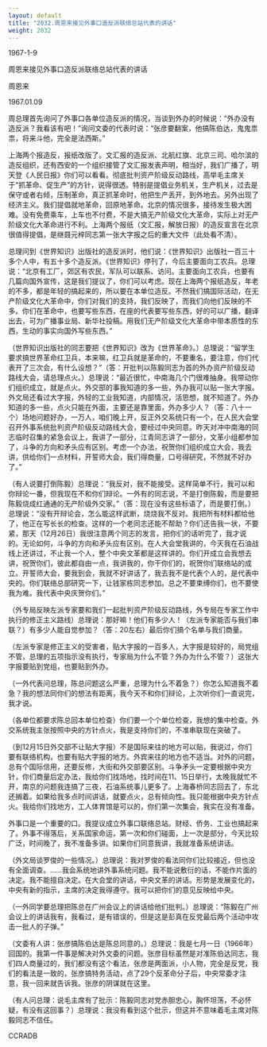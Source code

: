 ```yaml
---
layout: default
title: "2032.周恩来接见外事口造反派联络总站代表的讲话"
weight: 2032
---
```


1967-1-9

周恩来接见外事口造反派联络总站代表的讲话

周恩来

1967.01.09

周总理首先询问了外事口各单位造反派的情况，当谈到外办的时候说：“外办没有造反派？我看该有吧！”询问文委的代表时说：“张彦要翻案，他搞陈伯达，鬼鬼祟祟，将来斗他，完全是法西斯。”

上海两个报造反，报纸改版了。文汇报的造反派、北航红旗、北京三司、哈尔滨的造反组织，还有西安的一个组织接管了文汇报发表声明，相当好，我们广播了，明天登《人民日报》你们可以看看。彻底批判资产阶级反动路线，高举毛主席关于“抓革命、促生产”的方针，说得很透。特别是提倡业务机关，生产机关，过去是保守或者右倾，压制革命，真正抓革命时，他把生产丢开，到外地去。另外出现了经济主义。我们提倡就地革命，回原地革命。北京的情况很多，接待发生极大困难。没有免费乘车，上车也不付费，不是大搞无产阶级文化大革命，实际上对无产阶级文化大革命进行不利。上海两个报纸（文汇报，解放日报）的造反宣言在北京很值得提倡，是继聂元梓同志第一张大字报之后的重大文件（此处看不清）。

总理问到《世界知识》出版社的造反派时，他们说：《世界知识》出版社一百三十多个人中，有五十多个造反派。《世界知识》停刊了，今后主要面向工农兵。总理说：“北京有工厂，郊区有农民，军队可以联系、访问。主要面向工农兵，也要有几篇向国外宣传，这是我们提议了，你们可以考虑。现在上海两个报纸造反，年老的不多，都是年轻的搞起来的，所以要在本单位造反。不然我们搞国际活动，在无产阶级文化大革命中，你们对我们的支持，我们反映了，而我们向他们反映的不多。你们在革命中，也要写些东西，在座的代表要写些东西，好的可以广播，翻译出去，可为广播事业局、新华社投稿。用我们无产阶级文化大革命中带本质性的东西，生动的事实向国外写些东西。”

（世界知识出版社的同志要把《世界知识》改为《世界革命》。）总理说：“留学生要求搞世界革命红卫兵，本来嘛，红卫兵就是革命的，不要重名，要注意，你们代表开了三次会，有什么设想？”（答：开批判以陈毅同志为首的外办资产阶级反动路线大会，请总理点火。）总理说：“最近很忙，中南海几个门很难抽身。我带动你们组织成立，就是点火。外交部的事我知道的多一些，外办我可以贴一张大字报。外文局还看过大字报，外轻的工业我知道，内部情况，活思想，就不知道了。外办知道的多一些，点火只能在外面，主要还是靠里面，外办多少人？（答：八十一个）场地问题好办，一万人，咱们晚上开，反正外交系统只有一个，在人民大会堂召开外事系统批判资产阶级反动路线大会，要经过中央同意。昨天对冲中南海的同志临时召集的紧急会议上，我讲了一部分，江青同志讲了一部分，文革小组都参加了，斗争的方向和矛头应有区别。考虑一个办法，祝贺你们组织成立大会，我去讲，供给你们一点材料，开誓师大会，我们得商量，口号得研究，不然就不好办了。”

（有人说要打倒陈毅）总理说：“我反对，我不能接受。这样简单不行，我可以和你辩论一番，但我现在不和你们辩论。一外有的同志说，不是打倒陈毅，而是要把陈毅烧成红通通的无产阶级外交家。”（答：现在没有这些标语了，而是要打倒。）总理说：“没有开辩论会，怎么能这样武断，烧烧我不反对。我把所有材料都给他了，他正在写长长的检查。这样的一个老同志还能不帮助？你们还告我一状，不要紧，那天（12月26日）我很注意两个同志的发言，把你们的话听完了，我才说的。无论如何，斗争的方向和矛头应有区别。在人大会堂我讲的，今天我在石油战线上还讲过，不止我一个人，整个中央文革都是这样讲的。你们开成立会我想去讲，祝贺你们，彼此都自由一点，我讲我的，你干你们的，祝贺你们联络站的成立。开誓师大会，要我到会，我就不好讲话了，我去我不是代表个人的，是代表中央的。你们联络总部研究一下，让钱家栋同志参加。总之不要束缚你们，也不要使我为难。我代表中央庆贺你们。”

（外专局反映左派专家要和我们一起批判资产阶级反动路线，外专局在专家工作中执行的修正主义路线）总理说：那好嘛！他们有多少人！（左派专家能否与我们串联？）有多少人能自觉参加？（答：20左右）最后你们搞个名单与我们商量。

（左派专家是修正主义的受害者，贴大字报的一百多人，大字报是较好的，局党组不管，总理的五项指示没有执行，专家局为什么不管？外办为什么不管？）这张大字报要贴到党组，也要贴到外办。

（一外代表问总理，陈总问题这么严重，总理为什么不着急？）你怎么知道我不着急？我的想法同你们的想法有距离，我今天不和你们辩论，上次听你们一直说完，我才说。

（各单位都要求陈总回本单位检查）你们要一个个单位检查，我想的集中检查。外交系统我主张按照中央的方针点火，我是支持你们的，不准串联现在突破了。

（到12月15日外交部不让贴大字报）不是国际来往的地方可以贴，我说过，你们要有联络机构，也要有贴大字报的地方。外宾来往的地方也不适当。对外的问题，总有个国际信用，还要反修，大街和外交部要区别。斗争矛头一定要根据中央方针，你们商量后定办法，我给你们找场地，找时间在11、15日举行，太晚我就忙不开，南京的问题我连搞了三夜，石油系统事儿更多了。上海春桥同志回去了，东北还搁着。如果给我多点时间讲话，就要点火，总有倾向性。我只能根据中央方针点火。我给你们找地方，工人体育馆是可以的，你们第一次集会，我实在没有准备。

外事口是一个重要的口。我提议成立外事口联络总站。财经、侨务、工业也搞起来了。外事不得落后，关系国家命运，第一次和你们碰面，上一次是部分，今天比较广泛，时间晚了，我不准备多讲。如果你们同意我讲，我就准备系统讲话。

（外文局谈罗俊的一些情况。）总理说：我对罗俊的看法同你们比较接近，但也没有全面调查。……我会系统地讲外事系统问题。我不能说敷衍的话，不能作片面的决定。我不能擅自决定。在大会堂的讲话，中央文革的讲话。形势是发展变化的，中央有新的指示，主席的决定我得遵守。我可以把你们的意见反映给中央。

（一外同学要总理把陈总在广州会议上的讲话给他们批判。）总理说：“陈毅在广州会议上的讲话我有，我看过，是有错误的，但是这是彭真在反党最后两个活动中攻击一批人的子弹。”

（文委有人讲：张彦搞陈伯达是陈总同意的。）总理说：我是七月一日（1966年）回国的。我第一件事是解决对外文委的问题。张彦目标虽然是对准陈伯达同志，我们四人商量过的，我们都没有这个看法，张彦是两面派，小人物，完全是反党，我们的看法是一致的，张彦搞特务活动，点了29个反革命分子后，中央常委才注意，我一回来就告诉我。张彦的阴谋就在这里。

（有人问总理：说毛主席有了批示：陈毅同志对党赤胆忠心，胸怀坦荡，不必怀疑，有没有这回事？）总理说：我没有看到这个批示，但这并不意味着毛主席对陈毅同志不信任。

CCRADB

